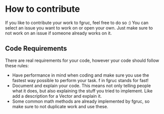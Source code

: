# How to contribute
If you like to contribute your work to fgruc, feel free to do so :)
You can select an issue you want to work on or open your own.
Just make sure to not work on an issue if someone already works on it.

## Code Requirements
There are real requirements for your code, however your code should follow these rules:
* Have performance in mind when coding and make sure you use the fastest way possible to perform your task. f in fgruc stands for fast!
* Document and explain your code. This means not only telling people what it does, but also explaining the stuff you tried to implement. Like add a description for a Vector and explain it.
* Some common math methods are already implemented by fgruc, so make sure to not duplicate work and use these.
